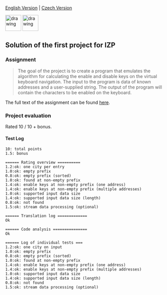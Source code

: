 [English Version](README.md) | [Czech Version](README_CS.md)

<a href="./README.md"><img src="https://upload.wikimedia.org/wikipedia/commons/thumb/f/f2/Flag_of_Great_Britain_%281707%E2%80%931800%29.svg/640px-Flag_of_Great_Britain_%281707%E2%80%931800%29.svg.png" alt="drawing" width="50"></a>
<a href="./README_CS.md"><img src="https://upload.wikimedia.org/wikipedia/commons/thumb/c/cb/Flag_of_the_Czech_Republic.svg/255px-Flag_of_the_Czech_Republic.svg.png" alt="drawing" width="50"></a>

## Solution of the first project for IZP

### Assignment

> The goal of the project is to create a program that emulates the algorithm for calculating the enable and disable keys on the virtual keyboard navigation. The input to the program is data of known addresses and a user-supplied string. The output of the program will contain the characters to be enabled on the keyboard.

The full text of the assignment can be found [here](ASSIGNMENT.md).

### Project evaluation

Rated 10 / 10 + bonus.

#### Test Log

```
10: total points
1.5: bonus

====== Rating overview ==========
1.2:ok: one city per entry
1.0:ok: empty prefix
0.8:ok: empty prefix (sorted)
1.0:ok: found at non-empty prefix
1.4:ok: enable keys at non-empty prefix (one address)
1.4:ok: enable keys at non-empty prefix (multiple addresses)
1.0:ok: supported input data size
1.4:ok: supported input data size (length)
0.8:ok: not found
1.5:ok: stream data processing (optional)

====== Translation log =============
Ok

====== Code analysis ===============
Ok

====== Log of individual tests ===
1.2:ok: one city on input
1.0:ok: empty prefix
0.8:ok: empty prefix (sorted)
1.0:ok: found at non-empty prefix
1.4:ok: enable keys at non-empty prefix (one address)
1.4:ok: enable keys at non-empty prefix (multiple addresses)
1.0:ok: supported input data size
1.4:ok: supported input data size (length)
0.8:ok: not found
1.5:ok: stream data processing (optional)
```

